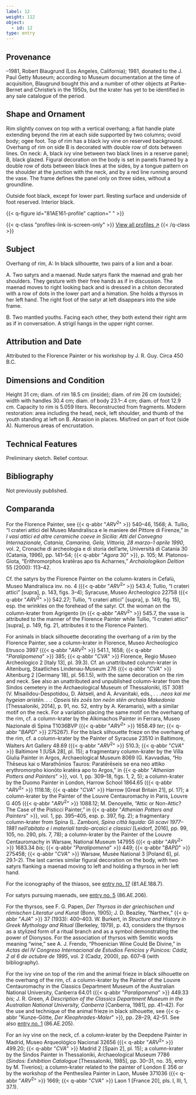 ```yaml
---
label: 12
weight: 112
object:
  - id: 12
type: entry
---
```


## Provenance

–1981, Robert Blaugrund (Los Angeles, California); 1981, donated to the J. Paul Getty Museum; according to Museum documentation at the time of acquisition, Blaugrund bought this and a number of other objects at Parke-Bernet and Christie’s in the 1950s, but the krater has yet to be identified in any sale catalogue of the period.

## Shape and Ornament

Rim slightly convex on top with a vertical overhang; a flat handle plate extending beyond the rim at each side supported by two columns; ovoid body; ogee foot. Top of rim has a black ivy vine on reserved background. Overhang of rim on side B is decorated with double row of dots between lines. On neck: A, black ivy vine between two black lines in a reserve panel; B, black glazed. Figural decoration on the body is set in panels framed by a double row of dots between black lines at the sides, by a tongue pattern on the shoulder at the junction with the neck, and by a red line running around the vase. The frame defines the panel only on three sides, without a groundline.

Outside foot black, except for lower part. Resting surface and underside of foot reserved. Interior black.

{{< q-figure id="81AE161-profile" caption=" " >}}

{{< q-class "profiles-link is-screen-only" >}}
[View all profiles ↗](/profiles/#81AE161-profile)
{{< /q-class >}}

## Subject

Overhang of rim, A: In black silhouette, two pairs of a lion and a boar.

A. Two satyrs and a maenad. Nude satyrs flank the maenad and grab her shoulders. They gesture with their free hands as if in discussion. The maenad moves to right looking back and is dressed in a chiton decorated with a row of dots in the lower part and a himation. She holds a thyrsos in her left hand. The right foot of the satyr at left disappears into the side frame.

B. Two mantled youths. Facing each other, they both extend their right arm as if in conversation. A strigil hangs in the upper right corner.

## Attribution and Date

Attributed to the Florence Painter or his workshop by J. R. Guy. Circa 450 B.C.

## Dimensions and Condition

Height 31 cm; diam. of rim 18.5 cm (inside); diam. of rim 26 cm (outside); width with handles 30.4 cm; diam. of body 23.1–.4 cm; diam. of foot 12.9 cm. Capacity to rim is 5.059 liters. Reconstructed from fragments. Modern restoration: area including the head, neck, left shoulder, and thumb of the youth standing at left on B. Abrasion in places. Misfired on part of foot (side A). Numerous areas of encrustation.

## Technical Features

Preliminary sketch. Relief contour.

## Bibliography

Not previously published.

## Comparanda

For the Florence Painter, see {{< q-abbr "*ARV*<sup>2</sup>" >}} 540–46, 1568; A. Tullio, “I crateri attici del Museo Mandralisca e le maniere del Pittore di Firenze,” in *I vasi attici ed altre ceramiche coeve in Sicilia: Atti del Convegno Internazionale, Catania, Camarina, Gela, Vittoria, 28 marzo–1 aprile 1990*, vol. 2, Cronache di archeologia e di storia dell’arte, Università di Catania 30 (Catania, 1996), pp. 141–54; {{< q-abbr "*Agora* 30" >}}, p. 105; M. Platonos-Giota, “Erithromorphos kratēras apo tis Acharnes,” *Archaiologikon Deltion* 55 (2000): 113–42.

Cf. the satyrs by the Florence Painter on the column-kraters in Cefalù, Museo Mandralisca inv. no. 4 ({{< q-abbr "*ARV*<sup>2</sup>" >}} 543.4; Tullio, “I crateri attici” [supra], p. 143, figs. 3–4); Syracuse, Museo Archeologico 22758 ({{< q-abbr "*ARV*<sup>2</sup>" >}} 542.27; Tullio, “I crateri attici” [supra], p. 149, fig. 15), esp. the wrinkles on the forehead of the satyr. Cf. the woman on the column-krater from Agrigento (in {{< q-abbr "*ARV*<sup>2</sup>" >}} 545.7, the vase is attributed to the manner of the Florence Painter while Tullio, “I crateri attici” [supra], p. 149, fig. 21, attributes it to the Florence Painter).

For animals in black silhouette decorating the overhang of a rim by the Florence Painter, see a column-krater in Florence, Museo Archeologico Etrusco 3997 ({{< q-abbr "*ARV*<sup>2</sup>" >}} 541.1, 1658; {{< q-abbr "*Paralipomena*" >}} 385; {{< q-abbr "*CVA*" >}} Florence, Regio Museo Archeologico 2 [Italy 13], pl. 39.3). Cf. an unattributed column-krater in Altenburg, Staatliches Lindenau-Museum 276 ({{< q-abbr "*CVA*" >}} Altenburg 2 [Germany 18], pl. 56.1.5), with the same decoration on the rim and neck. See also an unattributed and unpublished column-krater from the Sindos cemetery in the Archaeological Museum of Thessaloniki, IST 3081 (V. Misailidou-Despotidou, D. Aktseli, and A. Arvanitaki, eds., *. . .neos kai me hygeian aristēn. . .: Opseis tēs zoēs ton neōn stēn archaia Makedonia* [Thessaloniki, 2014], p. 91, no. 52, entry by A. Keramaris), with a similar motif on the neck. For a variation placing the same motif on the overhang of the rim, cf. a column-krater by the Alkimachos Painter in Ferrara, Museo Nazionale di Spina T1036BVP ({{< q-abbr "*ARV*<sup>2</sup>" >}} 1658.49 *ter*; {{< q-abbr "*BAPD*" >}} 275267). For the black silhouette frieze on the overhang of the rim, cf. a column-krater by the Painter of Syracuse 23510 in Baltimore, Walters Art Gallery 48.69 ({{< q-abbr "*ARV*<sup>2</sup>" >}} 510.3; {{< q-abbr "*CVA*" >}} Baltimore 1 [USA 28], pl. 15); a fragmentary column-krater by the Villa Giulia Painter in Argos, Archaeological Museum 8069 (G. Kavvadias, “Ho Thēseus kai o Marathōnios Tauros: Paratērēseis se ena neo attiko erythromorpho kionōto kratēra apo to Argos,” in {{< q-abbr "*Athenian Potters and Painters*" >}}, vol. 1, pp. 309–18, figs. 1, 2, 5); a column-krater by the Duomo Painter in London, Harrow School 1864.65 ({{< q-abbr "*ARV*<sup>2</sup>" >}} 1118.18; {{< q-abbr "*CVA*" >}} Harrow [Great Britain 21], pl. 17); a column-krater by the Painter of the Louvre Centauromachy in Paris, Louvre G 405 ({{< q-abbr "*ARV*<sup>2</sup>" >}} 1088.12; M. Denoyelle, “Attic or Non-Attic? The Case of the Pisticci Painter,” in {{< q-abbr "*Athenian Potters and Painters*" >}}, vol. 1, pp. 395–405, esp. p. 397, fig. 2); a fragmentary column-krater from Spina (L. Zamboni, *Spina città liquida: Gli scavi 1977–1981 nell’abitato e i materiali tardo-arcaici e classici* [Leidorf, 2016], pp. 99, 105, no. 290, pls. 7, 78); a column-krater by the Painter of the Louvre Centauromachy in Warsaw, National Museum 147955 ({{< q-abbr "*ARV*<sup>2</sup>" >}} 1683.34 *bis*; {{< q-abbr "*Paralipomena*" >}} 449; {{< q-abbr "*BAPD*" >}} 275458; {{< q-abbr "*CVA*" >}} Warsaw, Musée National 3 [Poland 6], pl. 29.1–2). The last carries similar figural decoration on the body, with two satyrs flanking a maenad moving to left and holding a thyrsos in her left hand.

For the iconography of the thiasos, see [entry no. 17](/catalogue/17/) (81.AE.188.7).

For satyrs pursuing maenads, see [entry no. 5](/catalogue/5/) (86.AE.206).

For the thyrsos, see F. G. Papen, *Der Thyrsos in der griechischen und römischen Literatur und Kunst* (Bonn, 1905); J. D. Beazley, “Narthex,” {{< q-abbr "*AJA*" >}} 37 (1933): 400–403. W. Burkert, in *Structure and History in Greek Mythology and Ritual* (Berkeley, 1979), p. 43, considers the thyrsos as a stylized form of a ritual branch and as a symbol demonstrating the power of Dionysos. For the association of thyrsos with Semitic words meaning “wine,” see A. J. Frendo, “Phoenician Wine Could Be Divine,” in *Actas del IV Congreso Internacional de Estudios Fenicios y Púnicos: Cádiz, 2 al 6 de octubre de 1995*, vol. 2 (Cadiz, 2000), pp. 607–8 (with bibliography).

For the ivy vine on top of the rim and the animal frieze in black silhouette on the overhang of the rim, cf. a column-krater by the Painter of the Louvre Centauromachy in the Classics Department Museum of the Australian National University, Canberra 64.01 ({{< q-abbr "*Paralipomena*" >}} 449.33 *bis*; J. R. Green, *A Description of the Classics Department Museum in the Australian National University, Canberra* [Canberra, 1981], pp. 41–42). For the use and technique of the animal frieze in black silhouette, see {{< q-abbr "Kunze-Götte, *Der Kleophrades-Maler*" >}}, pp. 28–29, 42–51. See also [entry no. 1](/catalogue/1/) (86.AE.205).

For an ivy vine on the neck, cf. a column-krater by the Deepdene Painter in Madrid, Museo Arqueológico Nacional 32656 ({{< q-abbr "*ARV*<sup>2</sup>" >}} 499.20; {{< q-abbr "*CVA*" >}} Madrid 2 [Spain 2], pl. 15); a column-krater by the Sindos Painter in Thessaloniki, Archaeological Museum 7786 (*Sindos: Exhibition Catalogue* [Thessaloniki, 1985], pp. 30–31, no. 35, entry by M. Tiverios); a column-krater related to the painter of London E 356 or by the workshop of the Penthesilea Painter in Laon, Musée 371036 ({{< q-abbr "*ARV*<sup>2</sup>" >}} 1669; {{< q-abbr "*CVA*" >}} Laon 1 [France 20], pls. I, III, 1, 37.1).
